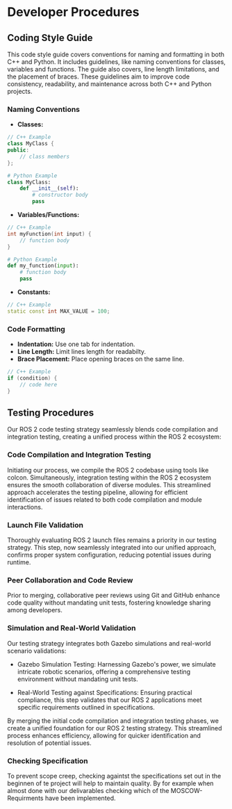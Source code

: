 # Developer Procedures
## Coding Style Guide
This code style guide covers conventions for naming and formatting in both C++ and Python. It includes guidelines, like naming conventions for classes, variables and functions. The guide also covers, line length limitations, and the placement of braces. These guidelines aim to improve code consistency, readability, and maintenance across both C++ and Python projects.

### Naming Conventions
- **Classes:**
```cpp
// C++ Example
class MyClass {
public:
    // class members
};
```
```python
# Python Example
class MyClass:
    def __init__(self):
        # constructor body
        pass
```

- **Variables/Functions:**
```cpp
// C++ Example
int myFunction(int input) {
    // function body
}
```
```python
# Python Example
def my_function(input):
    # function body
    pass
```

- **Constants:** 
```cpp
// C++ Example
static const int MAX_VALUE = 100;
```

### Code Formatting
- **Indentation:** Use one tab for indentation.
- **Line Length:** Limit lines length for readabilty.
- **Brace Placement:** Place opening braces on the same line.
```cpp
// C++ Example
if (condition) {
    // code here
}
```

## Testing Procedures
Our ROS 2 code testing strategy seamlessly blends code compilation and integration testing, creating a unified process within the ROS 2 ecosystem:
### Code Compilation and Integration Testing
Initiating our process, we compile the ROS 2 codebase using tools like colcon. Simultaneously, integration testing within the ROS 2 ecosystem ensures the smooth collaboration of diverse modules. This streamlined approach accelerates the testing pipeline, allowing for efficient identification of issues related to both code compilation and module interactions.

### Launch File Validation
Thoroughly evaluating ROS 2 launch files remains a priority in our testing strategy. This step, now seamlessly integrated into our unified approach, confirms proper system configuration, reducing potential issues during runtime.

### Peer Collaboration and Code Review
Prior to merging, collaborative peer reviews using Git and GitHub enhance code quality without mandating unit tests, fostering knowledge sharing among developers.

### Simulation and Real-World Validation
Our testing strategy integrates both Gazebo simulations and real-world scenario validations:

-  Gazebo Simulation Testing: Harnessing Gazebo's power, we simulate intricate robotic scenarios, offering a comprehensive testing environment without mandating unit tests.

- Real-World Testing against Specifications: Ensuring practical compliance, this step validates that our ROS 2 applications meet specific requirements outlined in specifications.

By merging the initial code compilation and integration testing phases, we create a unified foundation for our ROS 2 testing strategy. This streamlined process enhances efficiency, allowing for quicker identification and resolution of potential issues.

### Checking Specification
To prevent scope creep, checking againtst the specifications set out in the beginnen of te project will help to maintain quality. By for example when almost done with our delivarables checking which of the MOSCOW-Requirments have been implemented. 

